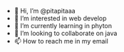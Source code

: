 - 👋 Hi, I’m @pitapitaaa 
- 👀 I’m interested in web develop
- 🌱 I’m currently learning in phyton
- 💞️ I’m looking to collaborate on java 
- 📫 How to reach me in my email 

<!---
pitapitaaa/pitapitaaa is a ✨ special ✨ repository because its `README.md` (this file) appears on your GitHub profile.
You can click the Preview link to take a look at your changes.
--->
